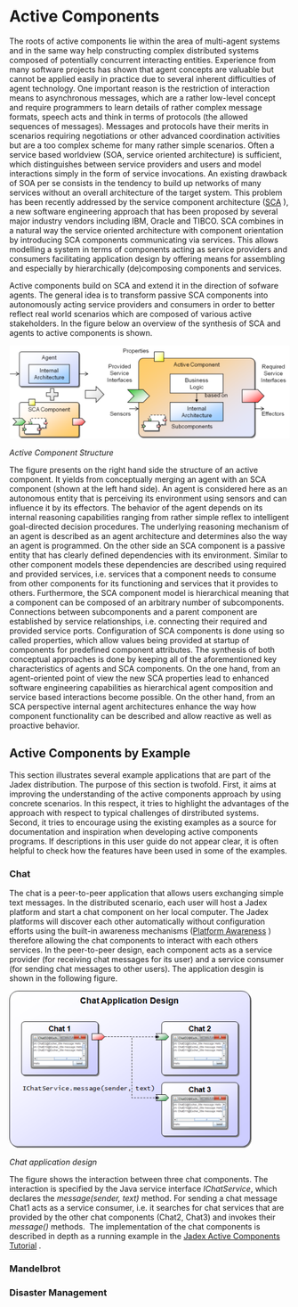 # Active Components

The roots of active components lie within the area of multi-agent systems and in the same way help constructing complex distributed systems composed of potentially concurrent interacting entities. Experience from many software projects has shown that agent concepts are valuable but cannot be applied easily in practice due to several inherent difficulties of agent technology. One important reason is the restriction of interaction means to asynchronous messages, which are a rather low-level concept and require programmers to learn details of rather complex message formats, speech acts and think in terms of protocols (the allowed sequences of messages). Messages and protocols have their merits in scenarios requiring negotiations or other advanced coordination activities but are a too complex scheme for many rather simple scenarios. Often a service based worldview (SOA, service oriented architecture) is sufficient, which distinguishes between service providers and users and model interactions simply in the form of service invocations. An existing drawback of SOA per se consists in the tendency to build up networks of many services without an overall architecture of the target system. This problem has been recently addressed by the service component architecture ([SCA](http://oasis-opencsa.org/sca) ), a new software engineering approach that has been proposed by several major industry vendors including IBM, Oracle and TIBCO. SCA combines in a natural way the service oriented architecture with component orientation by introducing SCA components communicating via services. This allows modelling a system in terms of components acting as service providers and consumers facilitating application design by offering means for assembling and especially by hierarchically (de)composing components and services.





Active components build on SCA and extend it in the direction of sofware agents. The general idea is to transform passive SCA components into autonomously acting service providers and consumers in order to better reflect real world scenarios which are composed of various active stakeholders. In the figure below an overview of the synthesis of SCA and agents to active components is shown.

![02 Active Components@ac.png](ac.png)

*Active Component Structure*





The figure presents on the right hand side the structure of an active component. It yields from conceptually merging an agent with an SCA component (shown at the left hand side). An agent is considered here as an autonomous entity that is perceiving its environment using sensors and can influence it by its effectors. The behavior of the agent depends on its internal reasoning capabilities ranging from rather simple reflex to intelligent goal-directed decision procedures. The underlying reasoning mechanism of an agent is described as an agent architecture and determines also the way an agent is programmed. On the other side an SCA component is a passive entity that has clearly defined dependencies with its environment. Similar to other component models these dependencies are described using required and provided services, i.e. services that a component needs to consume from other components for its functioning and services that it provides to others. Furthermore, the SCA component model is hierarchical meaning that a component can be composed of an arbitrary number of subcomponents. Connections between subcomponents and a parent component are established by service relationships, i.e. connecting their required and provided service ports. Configuration of SCA components is done using so called properties, which allow values being provided at startup of components for predefined component attributes. The synthesis of both conceptual approaches is done by keeping all of the aforementioned key characteristics of agents and SCA components. On the one
hand, from an agent-oriented point of view the new SCA properties lead to enhanced software engineering capabilities as hierarchical agent composition and service based interactions become possible. On the other hand, from an SCA perspective internal agent architectures enhance the way how component functionality can be described and allow reactive as well as proactive behavior.

Active Components by Example
-----------------------------------------

This section illustrates several example applications that are part of the Jadex distribution. The purpose of this section is twofold. First, it aims at improving the understanding of the active components approach by using concrete scenarios. In this respect, it tries to highlight the advantages of the approach with respect to typical challenges of dirstributed systems. Second, it tries to encourage using the existing examples as a source for documentation and inspiration when developing active components programs. If descriptions in this user guide do not appear clear, it is often helpful to check how the features have been used in some of the examples.

### Chat

The chat is a peer-to-peer application that allows users exchanging simple text messages. In the distributed scenario, each user will host a Jadex platform and start a chat component on her local computer. The Jadex platforms will discover each other automatically without configuration efforts using the built-in awareness mechanisms ([Platform Awareness](../AC%20User%20Guide/07%20Platform%20Awareness) ) therefore allowing the chat components to interact with each others services. In the peer-to-peer design, each component acts as a service provider (for receiving chat messages for its user) and a service consumer (for sending chat messages to other users). The application desgin is shown in the following figure.

![02 Active Components@chatdesign.png](chatdesign.png)

*Chat application design*





The figure shows the interaction between three chat components. The interaction is specified by the Java service interface *IChatService*, which declares the *message(sender, text)* method. For sending a chat message Chat1 acts as a service consumer, i.e. it searches for chat services that are provided by the other chat components (Chat2, Chat3) and invokes their *message()* methods.  The implementation of the chat components is described in depth as a running example in the [Jadex Active Components Tutorial](../AC%20Tutorial/01%20Introduction) .



### Mandelbrot



### Disaster Management
